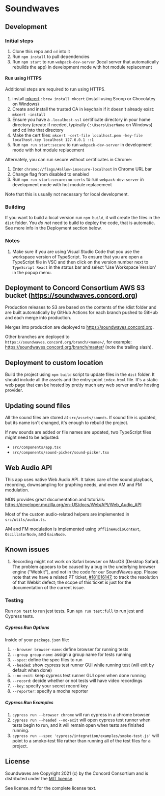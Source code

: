 # Soundwaves

## Development

### Initial steps

1. Clone this repo and `cd` into it
2. Run `npm install` to pull dependencies
3. Run `npm start` to run `webpack-dev-server` (local server that automatically rebuilds the app)
in development mode with hot module replacement

#### Run using HTTPS

Additional steps are required to run using HTTPS.

1. install [mkcert](https://github.com/FiloSottile/mkcert) : `brew install mkcert` (install using Scoop or Chocolatey on Windows)
2. Create and install the trusted CA in keychain if it doesn't already exist:   `mkcert -install`
3. Ensure you have a `.localhost-ssl` certificate directory in your home directory (create if needed, typically `C:\Users\UserName` on Windows) and cd into that directory
4. Make the cert files: `mkcert -cert-file localhost.pem -key-file localhost.key localhost 127.0.0.1 ::1`
5. Run `npm run start:secure` to run `webpack-dev-server` in development mode with hot module replacement

Alternately, you can run secure without certificates in Chrome:
1. Enter `chrome://flags/#allow-insecure-localhost` in Chrome URL bar
2. Change flag from disabled to enabled
3. Run `npm run start:secure:no-certs` to run `webpack-dev-server` in development mode with hot module replacement

Note that this is usually not necessary for local development.

### Building

If you want to build a local version run `npm build`, it will create the files in the `dist` folder.
You *do not* need to build to deploy the code, that is automatic.  See more info in the Deployment section below.

### Notes

1. Make sure if you are using Visual Studio Code that you use the workspace version of TypeScript.
   To ensure that you are open a TypeScript file in VSC and then click on the version number next to
   `TypeScript React` in the status bar and select 'Use Workspace Version' in the popup menu.

## Deployment to Concord Consortium AWS S3 bucket (https://soundwaves.concord.org)

Production releases to S3 are based on the contents of the /dist folder and are built automatically by GitHub Actions
for each branch pushed to GitHub and each merge into production.

Merges into production are deployed to https://soundwaves.concord.org.

Other branches are deployed to `https://soundwaves.concord.org/branch/<name>/`, for example: https://soundwaves.concord.org/branch/master/ (note the trailing slash).

## Deployment to custom location

Build the project using `npm build` script to update files in the `dist` folder.
It should include all the assets and the entry-point `index.html` file.
It's a static web page that can be hosted by pretty much any web server
and/or hosting provider.

## Updating sound files

All the sound files are stored at `src/assets/sounds`. If sound file is updated, but its name
isn't changed, it's enough to rebuild the project.

If new sounds are added or file names are updated, two TypeScript files
might need to be adjusted:
  - `src/components/app.tsx`
  - `src/components/sound-picker/sound-picker.tsx`

## Web Audio API

This app uses native Web Audio API. It takes care of the sound playback,
recording, downsampling for graphing needs, and even AM and FM modulation.

MDN provides great documentation and tutorials:
https://developer.mozilla.org/en-US/docs/Web/API/Web_Audio_API

Most of the custom audio-related helpers are implemented in `src/utils/audio.ts`.

AM and FM modulation is implemented using `OfflineAudioContext`, `OscillatorNode`, and `GainNode`.

## Known issues

1. Recording might not work on Safari browser on MacOS (Desktop Safari). The problem appears to be caused
by a bug in the underlying browser engine ("Webkit"), and not in the code for our SoundWaves app.
Please note that we have a related PT ticket, [#181016147](https://www.pivotaltracker.com/story/show/181016147),
to track the resolution of that Webkit defect; the scope of this ticket is just for the documentation of the current issue.

### Testing

Run `npm test` to run jest tests. Run `npm run test:full` to run jest and Cypress tests.

##### Cypress Run Options

Inside of your `package.json` file:
1. `--browser browser-name`: define browser for running tests
2. `--group group-name`: assign a group name for tests running
3. `--spec`: define the spec files to run
4. `--headed`: show cypress test runner GUI while running test (will exit by default when done)
5. `--no-exit`: keep cypress test runner GUI open when done running
6. `--record`: decide whether or not tests will have video recordings
7. `--key`: specify your secret record key
8. `--reporter`: specify a mocha reporter

##### Cypress Run Examples

1. `cypress run --browser chrome` will run cypress in a chrome browser
2. `cypress run --headed --no-exit` will open cypress test runner when tests begin to run, and it will remain open when tests are finished running.
3. `cypress run --spec 'cypress/integration/examples/smoke-test.js'` will point to a smoke-test file rather than running all of the test files for a project.

## License

Soundwaves are Copyright 2021 (c) by the Concord Consortium and is distributed under the [MIT license](http://www.opensource.org/licenses/MIT).

See license.md for the complete license text.
